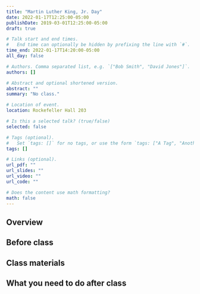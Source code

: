 ```yaml
---
title: "Martin Luther King, Jr. Day"
date: 2022-01-17T12:25:00-05:00
publishDate: 2019-03-01T12:25:00-05:00
draft: true

# Talk start and end times.
#   End time can optionally be hidden by prefixing the line with `#`.
time_end: 2022-01-17T14:20:00-05:00
all_day: false

# Authors. Comma separated list, e.g. `["Bob Smith", "David Jones"]`.
authors: []

# Abstract and optional shortened version.
abstract: ""
summary: "No class."

# Location of event.
location: Rockefeller Hall 203

# Is this a selected talk? (true/false)
selected: false

# Tags (optional).
#   Set `tags: []` for no tags, or use the form `tags: ["A Tag", "Another Tag"]` for one or more tags.
tags: []

# Links (optional).
url_pdf: ""
url_slides: ""
url_video: ""
url_code: ""

# Does the content use math formatting?
math: false
---
```




## Overview


## Before class


## Class materials


## What you need to do after class
